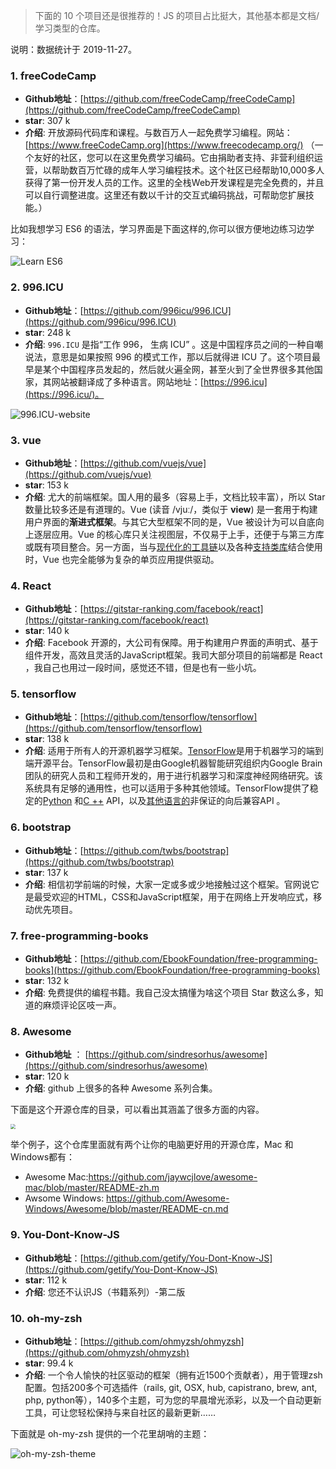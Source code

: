

> 下面的 10 个项目还是很推荐的！JS 的项目占比挺大，其他基本都是文档/学习类型的仓库。

说明：数据统计于 2019-11-27。

### 1. freeCodeCamp

- **Github地址**：[https://github.com/freeCodeCamp/freeCodeCamp](https://github.com/freeCodeCamp/freeCodeCamp)
- **star**: 307 k
- **介绍**: 开放源码代码库和课程。与数百万人一起免费学习编程。网站：[https://www.freeCodeCamp.org](https://www.freecodecamp.org/) （一个友好的社区，您可以在这里免费学习编码。它由捐助者支持、非营利组织运营，以帮助数百万忙碌的成年人学习编程技术。这个社区已经帮助10,000多人获得了第一份开发人员的工作。这里的全栈Web开发课程是完全免费的，并且可以自行调整进度。这里还有数以千计的交互式编码挑战，可帮助您扩展技能。）

比如我想学习 ES6 的语法，学习界面是下面这样的,你可以很方便地边练习边学习：

![Learn ES6](https://my-blog-to-use.oss-cn-beijing.aliyuncs.com/2019-11/freecodemap-es6.jpg)

### 2. 996.ICU

- **Github地址**：[https://github.com/996icu/996.ICU](https://github.com/996icu/996.ICU)
- **star**: 248 k
- **介绍**: `996.ICU` 是指“工作 996， 生病 ICU” 。这是中国程序员之间的一种自嘲说法，意思是如果按照 996 的模式工作，那以后就得进 ICU 了。这个项目最早是某个中国程序员发起的，然后就火遍全网，甚至火到了全世界很多其他国家，其网站被翻译成了多种语言。网站地址：[https://996.icu](https://996.icu/)。

![996.ICU-website](https://my-blog-to-use.oss-cn-beijing.aliyuncs.com/2019-11/996.icu.jpg)

### 3. vue

- **Github地址**：[https://github.com/vuejs/vue](https://github.com/vuejs/vue)
- **star**: 153 k
- **介绍**: 尤大的前端框架。国人用的最多（容易上手，文档比较丰富），所以 Star 数量比较多还是有道理的。Vue (读音 /vjuː/，类似于 **view**) 是一套用于构建用户界面的**渐进式框架**。与其它大型框架不同的是，Vue 被设计为可以自底向上逐层应用。Vue 的核心库只关注视图层，不仅易于上手，还便于与第三方库或既有项目整合。另一方面，当与[现代化的工具链](https://cn.vuejs.org/v2/guide/single-file-components.html)以及各种[支持类库](https://github.com/vuejs/awesome-vue#libraries--plugins)结合使用时，Vue 也完全能够为复杂的单页应用提供驱动。

### 4. React

- **Github地址**：[https://gitstar-ranking.com/facebook/react](https://gitstar-ranking.com/facebook/react)
- **star**: 140 k
- **介绍**: Facebook 开源的，大公司有保障。用于构建用户界面的声明式、基于组件开发，高效且灵活的JavaScript框架。我司大部分项目的前端都是 React ，我自己也用过一段时间，感觉还不错，但是也有一些小坑。

### 5. tensorflow

- **Github地址**：[https://github.com/tensorflow/tensorflow](https://github.com/tensorflow/tensorflow)
- **star**: 138 k
- **介绍**: 适用于所有人的开源机器学习框架。[TensorFlow](https://www.tensorflow.org/)是用于机器学习的端到端开源平台。TensorFlow最初是由Google机器智能研究组织内Google Brain团队的研究人员和工程师开发的，用于进行机器学习和深度神经网络研究。该系统具有足够的通用性，也可以适用于多种其他领域。TensorFlow提供了稳定的[Python](https://www.tensorflow.org/api_docs/python) 和[C ++](https://www.tensorflow.org/api_docs/cc) API，以及[其他语言的](https://www.tensorflow.org/api_docs)非保证的向后兼容API 。

### 6. bootstrap

- **Github地址**：[https://github.com/twbs/bootstrap](https://github.com/twbs/bootstrap)
- **star**: 137 k
- **介绍**: 相信初学前端的时候，大家一定或多或少地接触过这个框架。官网说它是最受欢迎的HTML，CSS和JavaScript框架，用于在网络上开发响应式，移动优先项目。

### 7. free-programming-books

- **Github地址**：[https://github.com/EbookFoundation/free-programming-books](https://github.com/EbookFoundation/free-programming-books)
- **star**: 132 k
- **介绍**: 免费提供的编程书籍。我自己没太搞懂为啥这个项目 Star 数这么多，知道的麻烦评论区吱一声。

### 8. Awesome

- **Github地址** ： [https://github.com/sindresorhus/awesome](https://github.com/sindresorhus/awesome)
- **star**: 120 k
- **介绍**: github 上很多的各种 Awesome 系列合集。

 下面是这个开源仓库的目录，可以看出其涵盖了很多方面的内容。

<img src="https://my-blog-to-use.oss-cn-beijing.aliyuncs.com/2019-11/awsome-contents.jpg" style="zoom:50%;" />

举个例子，这个仓库里面就有两个让你的电脑更好用的开源仓库，Mac 和 Windows都有：

- Awesome Mac:https://github.com/jaywcjlove/awesome-mac/blob/master/README-zh.m
- Awsome Windows: https://github.com/Awesome-Windows/Awesome/blob/master/README-cn.md

### 9. You-Dont-Know-JS

- **Github地址**：[https://github.com/getify/You-Dont-Know-JS](https://github.com/getify/You-Dont-Know-JS)
- **star**: 112 k
- **介绍**: 您还不认识JS（书籍系列）-第二版

### 10. oh-my-zsh

- **Github地址**：[https://github.com/ohmyzsh/ohmyzsh](https://github.com/ohmyzsh/ohmyzsh)
- **star**: 99.4 k
- **介绍**: 一个令人愉快的社区驱动的框架（拥有近1500个贡献者），用于管理zsh配置。包括200多个可选插件（rails, git, OSX, hub, capistrano, brew, ant, php, python等），140多个主题，可为您的早晨增光添彩，以及一个自动更新工具，可让您轻松保持与来自社区的最新更新……

下面就是 oh-my-zsh 提供的一个花里胡哨的主题：

![oh-my-zsh-theme](https://my-blog-to-use.oss-cn-beijing.aliyuncs.com/2019-11/ohmyzsh-theme.png)
